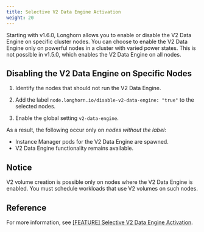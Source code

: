 ```yaml
---
title: Selective V2 Data Engine Activation
weight: 20
---
```


Starting with v1.6.0, Longhorn allows you to enable or disable the V2 Data Engine on specific cluster nodes. You can choose to enable the V2 Data Engine only on powerful nodes in a cluster with varied power states. This is not possible in v1.5.0, which enables the V2 Data Engine on all nodes.

## Disabling the V2 Data Engine on Specific Nodes

1. Identify the nodes that should not run the V2 Data Engine.

1. Add the label `node.longhorn.io/disable-v2-data-engine: "true"` to the selected nodes.

1. Enable the global setting `v2-data-engine`.

As a result, the following occur only on *nodes without the label*:
- Instance Manager pods for the V2 Data Engine are spawned.
- V2 Data Engine functionality remains available.

## Notice

V2 volume creation is possible only on nodes where the V2 Data Engine is enabled. You must schedule workloads that use V2 volumes on such nodes.

## Reference

For more information, see [[FEATURE] Selective V2 Data Engine Activation](https://github.com/longhorn/longhorn/issues/7015).
